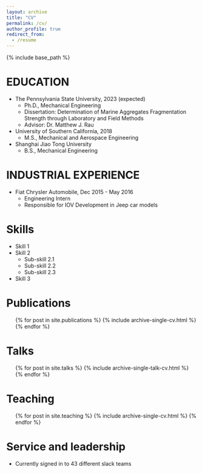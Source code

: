 ```yaml
---
layout: archive
title: "CV"
permalink: /cv/
author_profile: true
redirect_from:
  - /resume
---
```


{% include base_path %}

EDUCATION
======
* The Pennsylvania State University, 2023 (expected)
  * Ph.D., Mechanical Engineering
  * Dissertation: Determination of Marine Aggregates Fragmentation Strength through Laboratory and Field Methods
  * Advisor: Dr. Matthew J. Rau
* University of Southern California, 2018
  * M.S., Mechanical and Aerospace Engineering
* Shanghai Jiao Tong University
  * B.S., Mechanical Engineering 

INDUSTRIAL EXPERIENCE
======
* Fiat Chrysler Automobile, Dec 2015 - May 2016
  * Engineering Intern
  * Responsible for IOV Development in Jeep car models


  
Skills
======
* Skill 1
* Skill 2
  * Sub-skill 2.1
  * Sub-skill 2.2
  * Sub-skill 2.3
* Skill 3

Publications
======
  <ul>{% for post in site.publications %}
    {% include archive-single-cv.html %}
  {% endfor %}</ul>
  
Talks
======
  <ul>{% for post in site.talks %}
    {% include archive-single-talk-cv.html %}
  {% endfor %}</ul>
  
Teaching
======
  <ul>{% for post in site.teaching %}
    {% include archive-single-cv.html %}
  {% endfor %}</ul>
  
Service and leadership
======
* Currently signed in to 43 different slack teams
